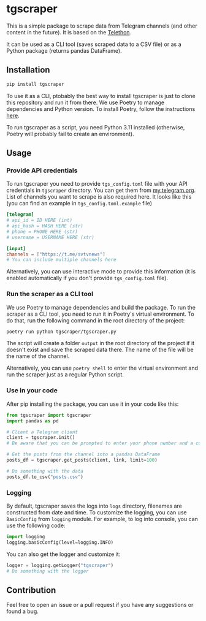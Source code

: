 # tgscraper

This is a simple package to scrape data from Telegram channels (and other content in the future). It is based on the [Telethon](https://docs.telethon.dev/en/stable/).

It can be used as a CLI tool (saves scraped data to a CSV file) or as a Python package (returns pandas DataFrame).

## Installation

```bash
pip install tgscraper
```

To use it as a CLI, ptobably the best way to install tgscraper is just to clone this repository and run it from there. We use Poetry to manage dependencies and Python version. To install Poetry, follow the instructions [here](https://python-poetry.org/docs/#installation).

To run tgscraper as a script, you need Python 3.11 installed (otherwise, Poetry will probably fail to create an environment).

## Usage

### Provide API credentials

To run tgscraper you need to provide `tgs_config.toml` file with your API credentials in `tgscraper` directory. You can get them from [my.telegram.org](https://my.telegram.org/). List of channels you want to scrape is also required here. It looks like this (you can find an example in `tgs_config.toml.example` file)

```toml
[telegram]
# api_id = ID HERE (int)
# api_hash = HASH HERE (str)
# phone = PHONE HERE (str)
# username = USERNAME HERE (str)

[input]
channels = ["https://t.me/svtvnews"]
# You can include multiple channels here
```

Alternatively, you can use interactive mode to provide this information (it is enabled automatically if you don't provide `tgs_config.toml` file).

### Run the scraper as a CLI tool

We use Poetry to manage dependencies and build the package. To run the scraper as a CLI tool, you need to run it in Poetry's virtual environment. To do that, run the following command in the root directory of the project:

```bash
poetry run python tgscraper/tgscraper.py
```

The script will create a folder `output` in the root directory of the project if it doesn't exist and save the scraped data there. The name of the file will be the name of the channel.

Alternatively, you can use `poetry shell` to enter the virtual environment and run the scraper just as a regular Python script.

### Use in your code

After pip installing the package, you can use it in your code like this:

```python
from tgscraper import tgscraper
import pandas as pd

# Client a Telegram client
client = tgscraper.init()
# Be aware that you can be prompted to enter your phone number and a code, sent to your Telegram account

# Get the posts from the channel into a pandas DataFrame
posts_df = tgscraper.get_posts(client, link, limit=100)

# Do something with the data
posts_df.to_csv("posts.csv")
```

### Logging

By default, tgscraper saves the logs into `logs` directory, filenames are constructed from date and time. To customize the logging, you can use `BasicConfig` from `logging` module. For example, to log into console, you can use the following code:

```python
import logging
logging.basicConfig(level=logging.INFO)
```

You can also get the logger and customize it:

```python
logger = logging.getLogger("tgscraper")
# Do something with the logger
```

## Contribution

Feel free to open an issue or a pull request if you have any suggestions or found a bug. 